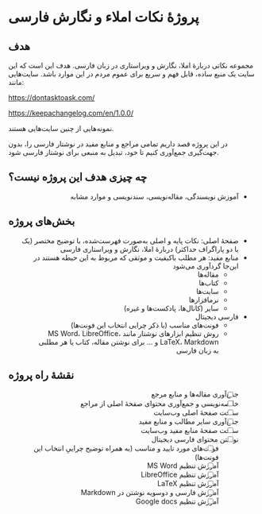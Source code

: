 # پروژهٔ نکات املاء و نگارش فارسی

## هدف
مجموعه نکاتی دربارهٔ املا، نگارش و ویراستاری در زبان فارسی.
هدف این است که این سایت یک منبع ساده، قابل فهم و سریع برای عموم مردم در این موارد باشد.
سایت‌هایی مانند:

https://dontasktoask.com/

https://keepachangelog.com/en/1.0.0/

نمونه‌هایی از چنین سایت‌هایی هستند.

در این پروژه قصد داریم تمامی مراجع و منابع مفید در نوشتار فارسی را، بدون جهت‌گیری جمع‌آوری کنیم تا خود، تبدیل به منبعی برای نوشتار فارسی شود.
## چه چیزی هدف این پروژه نیست؟
<div dir="rtl">

- آموزش نویسندگی، مقاله‌نویسی، سند‌نویسی و موارد مشابه

</div>

## بخش‌های پروژه
<div dir="auto">

- صفحهٔ اصلی: نکات پایه و اصلی به‌صورت فهرست‌شده، با توضیح مختصر (یک یا دو پاراگراف حداکثر) دربارهٔ املا، نگارش و ویراستاری فارسی
- منابع مفید: هر مطلب باکیفیت و موثقی که مربوط به این حیطه هستند در این‌جا گردآوری می‌شود
    - مقاله‌ها
    - کتاب‌ها
    - سایت‌ها
    - نرمافزار‌ها
    - سایر (کانال‌ها، پادکست‌ها و غیره)
- فارسی دیجیتال
    - فونت‌های مناسب (با ذکر چرایی انتخاب این فونت‌ها)
    - روش تنظیم ابزار‌های نوشتار مانند MS Word، LibreOffice، LaTeX، Markdown و ... برای نوشتن مقاله، کتاب یا هر مطلبی به زبان فارسی

</div>

## نقشهٔ راه پروژه
<div dir="auto">

- [ ] جمع‌آوری مقاله‌ها و منابع مرجع
- [ ] خلاصه‌نویسی و جمع‌آوری محتوای صفحهٔ اصلی از مراجع
- [ ] ساخت صفحهٔ اصلی وب‌سایت
- [ ] جمع‌آوری سایر مطالب و منابع مفید
- [ ] ساخت صفحهٔ منابع مفید وب‌سایت
- [ ] نوشتن محتوای فارسی دیجیتال
	- [ ] فونت‌های مورد تایید و مناسب (به همراه توضیح چراییِ انتخاب این فونت‌ها)
	- [ ] آموزش تنظیم MS Word
	- [ ] آموزش تنظیم LibreOffice
	- [ ] آموزش تنظیم LaTeX
	- [ ] آموزش فارسی و دوسویه نوشتن در Markdown
  - [ ] آموزش تنظیم Google docs

</div>
